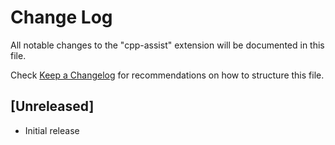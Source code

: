 # Change Log

All notable changes to the "cpp-assist" extension will be documented in this file.

Check [Keep a Changelog](http://keepachangelog.com/) for recommendations on how to structure this file.

## [Unreleased]

- Initial release